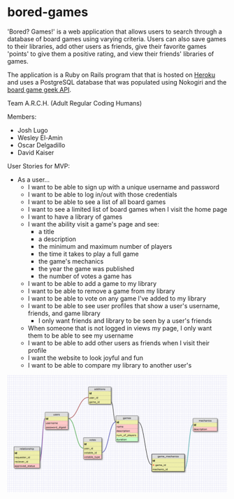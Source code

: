 # bored-games

'Bored? Games!' is a web application that allows users to search through a database of board games using varying criteria. Users can also save games to their libraries, add other users as friends, give their favorite games 'points' to give them a positive rating, and view their friends' libraries of games.

The application is a Ruby on Rails program that that is hosted on [Heroku](https://bored-games-arch.herokuapp.com/ "Heroku") and uses a PostgreSQL database that was populated using Nokogiri and the [board game geek API](http://boardgamegeek.com/wiki/page/BGG_XML_API2 "Board Game Geek API").

Team A.R.C.H. (Adult Regular Coding Humans)

Members:
* Josh Lugo
* Wesley El-Amin
* Oscar Delgadillo
* David Kaiser

User Stories for MVP:

* As a user...
	* I want to be able to sign up with a unique username and password
	* I want to be able to log in/out with those credentials
	* I want to be able to see a list of all board games
	* I want to see a limited list of board games when I visit the home page
	* I want to have a library of games
	* I want the ability visit a game's page and see:
		* a title	
		* a description
		* the minimum and maximum number of players
		* the time it takes to play a full game
		* the game's mechanics
		* the year the game was published
		* the number of votes a game has
	* I want to be able to add a game to my library
	* I want to be able to remove a game from my library
	* I want to be able to vote on any game I've added to my library
	* I want to be able to see user profiles that show a user's username, friends, and game library
	 	* I only want friends and library to be seen by a user's friends
	* When someone that is not logged in views my page, I only want them to be able to see my username
	* I want to be able to add other users as friends when I visit their profile
	* I want the website to look joyful and fun
	* I want to be able to compare my library to another user's



![schema](./public/schema.png)
